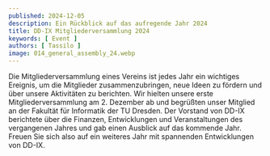 ```yaml
---
published: 2024-12-05
description: Ein Rückblick auf das aufregende Jahr 2024
title: DD-IX Mitgliederversammlung 2024
keywords: [ Event ]
authors: [ Tassilo ]
image: 014_general_assembly_24.webp
---
```


Die Mitgliederversammlung eines Vereins ist jedes Jahr ein wichtiges Ereignis, um die Mitglieder zusammenzubringen, neue Ideen zu fördern und über unsere Aktivitäten zu berichten. Wir hielten unsere erste Mitgliederversammlung am 2. Dezember ab und begrüßten unser Mitglied an der Fakultät für Informatik der TU Dresden. Der Vorstand von DD-IX berichtete über die Finanzen, Entwicklungen und Veranstaltungen des vergangenen Jahres und gab einen Ausblick auf das kommende Jahr. Freuen Sie sich also auf ein weiteres Jahr mit spannenden Entwicklungen von DD-IX.
